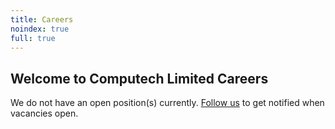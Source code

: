 ```yaml
---
title: Careers
noindex: true
full: true
---
```


## Welcome to Computech Limited Careers

We do not have an open position(s) currently. [Follow us](https://www.linkedin.com/company/computech-limited/ "Follow on Linkedin") to get notified when vacancies open.

<!-- {{< block "job_footer" >}}
## Please Note

1. __No fee is required__ when applying for a position
2. __Only shortlisted__ candidates will be contacted.
3. Incomplete applications will not be considered
5. The closing date for all applications is __20th April 2022__
{{< /block >}} -->

<!-- {{< job "1" >}}
### Team leader
#### Duties and Responsibilities:
- Monitoring the performance of the team
- Ensuring that the team meets the requirements
- In charge of both Service Desk and End Point teams
- Reviewing completed tasks to ascertain compliance with standards
- Responsible for leave planning and attendance monitoring of the team
- Preparation of reports required from time to time
- Be the first point of contact for the Client and that the Client is constantly updated from time to time
- Ensuring that issues not resolved are escalated for further actioning
- Proper team management by quelling differences and solving conflicts that may arise within

#### Education
- Bachelor’s degree in Computer Science/ Information Technology or a related field.
- ITIL certification is an added advantage

#### Experience
- Minimum of 3 years experience in the IT Field (Exposure to Service Desk & End Point)
- At least 1 year experience working as a team leader
- Aggressive and persistent
- Excellent communication skills

### How to Apply

The Job Application __MUST__ include an application letter highlighting suitability for the position and a curriculum vitae with a telephone number; email; and names with contact addresses for three professional references.

Applications should be sent to __[hr@computechlimited.com](mailto:hr@computechlimited.com?Subject=Team%20Leader)__ and must-read __Team Leader__ as the email subject. The closing date for this application is __April 20th 2022__.
{{< /job >}}
{{< job "2" >}}
### L1 – L2 Security Engineer

__#WeAreHiring__: The world of IT is changing. Information Technology is the future. Moreover, we all need to adapt to the new Tech Trends and upskill ourselves.
We are presenting you with the grand opportunity to work with Computech Limited where you will be granted an opportunity to explore the world of Cybersecurity and delve into the Tech scene, interacting with Notable security brands such as Cisco, Fortinet, Checkpoint, Palo Alto, Symantec and many more.
What we’re looking for.
The person should have demonstrated capability in some of the OEM centric Technologies.
Ready to learn and grow in the rest of the security portfolio.

#### Academic Qualifications
- Diploma or Degree in engineering.

#### Experience
-	2-5 years experience in security
- Minimum of 2 years in service delivery

#### Knowledge & Skills
- Good interpersonal and communication skills both verbal and written.
- Ability to multitask, a Self-starter and the ability to manage projects.
- Possess organizational/ listening and time management skills.

### How to Apply

The Job Application __MUST__ include an application letter highlighting suitability for the position and a curriculum vitae with a telephone number; email; and names with contact addresses for three professional references.

Applications should be sent to __[hr@computechlimited.com](mailto:hr@computechlimited.com?Subject=L1%20L2%20Security%20Engineer)__ and must-read __Security Engineer__ as the email subject. The closing date for this application is __April 13th 2022__.

{{< /job >}} -->